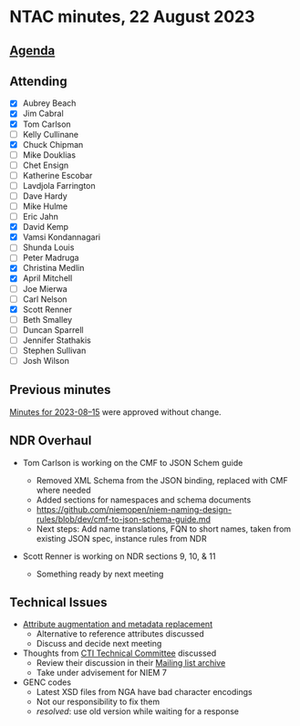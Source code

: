 # NTAC minutes, 22 August 2023

## [Agenda](2023-08-22-agenda.md)

## Attending

- [x] Aubrey Beach
- [x] Jim Cabral
- [x] Tom Carlson
- [ ] Kelly Cullinane
- [x] Chuck Chipman
- [ ] Mike Douklias
- [ ] Chet Ensign
- [ ] Katherine Escobar
- [ ] Lavdjola Farrington
- [ ] Dave Hardy
- [ ] Mike Hulme
- [ ] Eric Jahn
- [x] David Kemp
- [x] Vamsi Kondannagari
- [ ] Shunda Louis
- [ ] Peter Madruga
- [x] Christina Medlin
- [x] April Mitchell
- [ ] Joe Mierwa
- [ ] Carl Nelson
- [x] Scott Renner
- [ ] Beth Smalley
- [ ] Duncan Sparrell
- [ ] Jennifer Stathakis
- [ ] Stephen Sullivan
- [ ] Josh Wilson

## Previous minutes

[Minutes for 2023-08–15](2023-08-15-minutes.md) were approved without change.

## NDR Overhaul

- Tom Carlson is working on the CMF to JSON Schem guide
  - Removed XML Schema from the JSON binding, replaced with CMF where needed
  - Added sections for namespaces and schema documents
  - https://github.com/niemopen/niem-naming-design-rules/blob/dev/cmf-to-json-schema-guide.md
  - Next steps: Add name translations, FQN to short names, taken from existing JSON spec, instance rules from NDR

- Scott Renner is working on NDR sections 9, 10, & 11
  - Something ready by next meeting


## Technical Issues

- [Attribute augmentation and metadata replacement](https://github.com/niemopen/ntac-admin/blob/main/examples/src/Augmentation/README.md)
  - Alternative to reference attributes discussed
  - Discuss and decide next meeting
- Thoughts from [CTI Technical Committee](https://www.oasis-open.org/committees/tc_home.php?wg_abbrev=cti) discussed
  - Review their discussion in their [Mailing list archive](https://lists.oasis-open.org/archives/cti/202308/maillist.html)
  - Take under advisement for NIEM 7
- GENC codes
  - Latest XSD files from NGA have bad character encodings
  - Not our responsibility to fix them
  - *resolved*: use old version while waiting for a response
